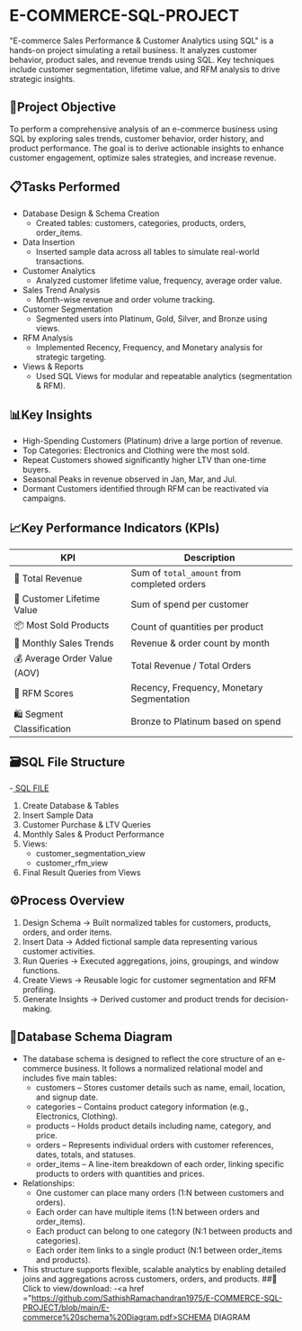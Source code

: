 # E-COMMERCE-SQL-PROJECT
"E-commerce Sales Performance &amp; Customer Analytics using SQL" is a hands-on project simulating a retail business. It analyzes customer behavior, product sales, 
and revenue trends using SQL. Key techniques include customer segmentation, lifetime value, and RFM analysis to drive strategic insights.

## 📌Project Objective
To perform a comprehensive analysis of an e-commerce business using SQL by exploring sales trends, customer behavior, order history, and product performance. 
The goal is to derive actionable insights to enhance customer engagement, optimize sales strategies, and increase revenue.

## 📋Tasks Performed
- Database Design & Schema Creation
   * Created tables: customers, categories, products, orders, order_items.
- Data Insertion
   * Inserted sample data across all tables to simulate real-world transactions.
- Customer Analytics
   * Analyzed customer lifetime value, frequency, average order value.
- Sales Trend Analysis
   * Month-wise revenue and order volume tracking.
- Customer Segmentation
   * Segmented users into Platinum, Gold, Silver, and Bronze using views.
- RFM Analysis
   * Implemented Recency, Frequency, and Monetary analysis for strategic targeting.
- Views & Reports
   * Used SQL Views for modular and repeatable analytics (segmentation & RFM).

## 📊Key Insights
- High-Spending Customers (Platinum) drive a large portion of revenue.
- Top Categories: Electronics and Clothing were the most sold.
- Repeat Customers showed significantly higher LTV than one-time buyers.
- Seasonal Peaks in revenue observed in Jan, Mar, and Jul.
- Dormant Customers identified through RFM can be reactivated via campaigns.

## 📈Key Performance Indicators (KPIs)

| KPI                              | Description                                      |
|----------------------------------|--------------------------------------------------|
| 🧾 Total Revenue                 | Sum of `total_amount` from completed orders     |
| 🧍 Customer Lifetime Value       | Sum of spend per customer                       |
| 📦 Most Sold Products            | Count of quantities per product                 |
| 📅 Monthly Sales Trends          | Revenue & order count by month                  |
| 💰 Average Order Value (AOV)     | Total Revenue / Total Orders                    |
| 🔁 RFM Scores                    | Recency, Frequency, Monetary Segmentation       |
| 🛍️ Segment Classification        | Bronze to Platinum based on spend               |


## 🗃️SQL File Structure
-<a href="https://github.com/SathishRamachandran1975/E-COMMERCE-SQL-PROJECT/blob/main/E-commerce%20SQL-Project.sql"> SQL FILE</a>
1. Create Database & Tables
2. Insert Sample Data
3. Customer Purchase & LTV Queries
4. Monthly Sales & Product Performance
5. Views:
   - customer_segmentation_view
   - customer_rfm_view
6. Final Result Queries from Views

## ⚙️Process Overview
1. Design Schema → Built normalized tables for customers, products, orders, and order items.
2. Insert Data → Added fictional sample data representing various customer activities.
3. Run Queries → Executed aggregations, joins, groupings, and window functions.
4. Create Views → Reusable logic for customer segmentation and RFM profiling.
5. Generate Insights → Derived customer and product trends for decision-making.

## 🧬Database Schema Diagram
  - The database schema is designed to reflect the core structure of an e-commerce business. It follows a normalized relational model and includes five main tables:
      * customers – Stores customer details such as name, email, location, and signup date.
      * categories – Contains product category information (e.g., Electronics, Clothing).
      * products – Holds product details including name, category, and price.
      * orders – Represents individual orders with customer references, dates, totals, and statuses.
      * order_items – A line-item breakdown of each order, linking specific products to orders with quantities and prices.
  - Relationships:
      * One customer can place many orders (1:N between customers and orders).
      * Each order can have multiple items (1:N between orders and order_items).
      * Each product can belong to one category (N:1 between products and categories).
      * Each order item links to a single product (N:1 between order_items and products).
  - This structure supports flexible, scalable analytics by enabling detailed joins and aggregations across customers, orders, and products.
##📌Click to view/download:
-<a href ="https://github.com/SathishRamachandran1975/E-COMMERCE-SQL-PROJECT/blob/main/E-commerce%20schema%20Diagram.pdf>SCHEMA DIAGRAM</a>
